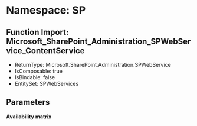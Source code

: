 # Namespace: SP

## Function Import: Microsoft_SharePoint_Administration_SPWebService_ContentService

- ReturnType: Microsoft.SharePoint.Administration.SPWebService
- IsComposable: true
- IsBindable: false
- EntitySet: SPWebServices

## Parameters

**Availability matrix**

